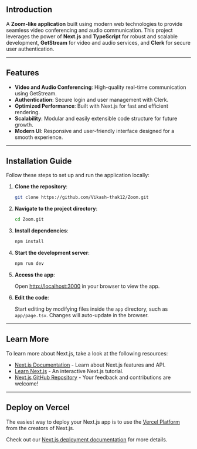 ## Introduction

A **Zoom-like application** built using modern web technologies to provide seamless video conferencing and audio communication. This project leverages the power of **Next.js** and **TypeScript** for robust and scalable development, **GetStream** for video and audio services, and **Clerk** for secure user authentication.

---

## Features

- **Video and Audio Conferencing**: High-quality real-time communication using GetStream.
- **Authentication**: Secure login and user management with Clerk.
- **Optimized Performance**: Built with Next.js for fast and efficient rendering.
- **Scalability**: Modular and easily extensible code structure for future growth.
- **Modern UI**: Responsive and user-friendly interface designed for a smooth experience.

---

## Installation Guide

Follow these steps to set up and run the application locally:

1. **Clone the repository**:

    ```bash
    git clone https://github.com/Vikash-thak12/Zoom.git
    ```

2. **Navigate to the project directory**:

    ```bash
    cd Zoom.git
    ```

3. **Install dependencies**:

    ```bash
    npm install

4. **Start the development server**:

    ```bash
    npm run dev

5. **Access the app**:

    Open [http://localhost:3000](http://localhost:3000) in your browser to view the app.

6. **Edit the code**:

    Start editing by modifying files inside the `app` directory, such as `app/page.tsx`. Changes will auto-update in the browser.

---

## Learn More

To learn more about Next.js, take a look at the following resources:

- [Next.js Documentation](https://nextjs.org/docs) - Learn about Next.js features and API.
- [Learn Next.js](https://nextjs.org/learn) - An interactive Next.js tutorial.
- [Next.js GitHub Repository](https://github.com/vercel/next.js) - Your feedback and contributions are welcome!

---

## Deploy on Vercel

The easiest way to deploy your Next.js app is to use the [Vercel Platform](https://vercel.com/new?utm_medium=default-template&filter=next.js&utm_source=create-next-app&utm_campaign=create-next-app-readme) from the creators of Next.js.

Check out our [Next.js deployment documentation](https://nextjs.org/docs/app/building-your-application/deploying) for more details.
